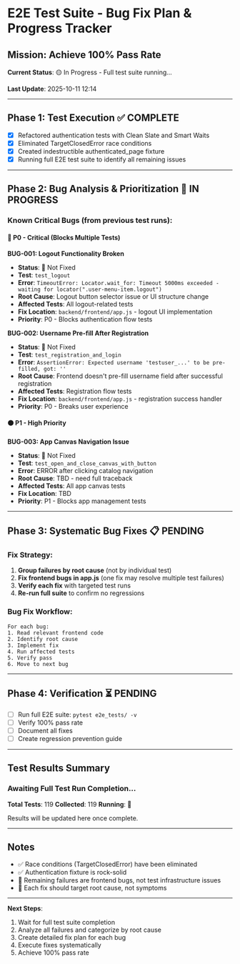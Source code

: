 # E2E Test Suite - Bug Fix Plan & Progress Tracker

## Mission: Achieve 100% Pass Rate

**Current Status**: 🟡 In Progress - Full test suite running...

**Last Update**: 2025-10-11 12:14

---

## Phase 1: Test Execution ✅ COMPLETE

- [x] Refactored authentication tests with Clean Slate and Smart Waits
- [x] Eliminated TargetClosedError race conditions
- [x] Created indestructible authenticated_page fixture
- [x] Running full E2E test suite to identify all remaining issues

---

## Phase 2: Bug Analysis & Prioritization 🔄 IN PROGRESS

### Known Critical Bugs (from previous test runs):

#### 🔴 P0 - Critical (Blocks Multiple Tests)

**BUG-001: Logout Functionality Broken**
- **Status**: 🔴 Not Fixed
- **Test**: `test_logout`
- **Error**: `TimeoutError: Locator.wait_for: Timeout 5000ms exceeded - waiting for locator(".user-menu-item.logout")`
- **Root Cause**: Logout button selector issue or UI structure change
- **Affected Tests**: All logout-related tests
- **Fix Location**: `backend/frontend/app.js` - logout UI implementation
- **Priority**: P0 - Blocks authentication flow tests

**BUG-002: Username Pre-fill After Registration**
- **Status**: 🔴 Not Fixed
- **Test**: `test_registration_and_login`
- **Error**: `AssertionError: Expected username 'testuser_...' to be pre-filled, got: ''`
- **Root Cause**: Frontend doesn't pre-fill username field after successful registration
- **Affected Tests**: Registration flow tests
- **Fix Location**: `backend/frontend/app.js` - registration success handler
- **Priority**: P0 - Breaks user experience

#### 🟠 P1 - High Priority

**BUG-003: App Canvas Navigation Issue**
- **Status**: 🔴 Not Fixed  
- **Test**: `test_open_and_close_canvas_with_button`
- **Error**: ERROR after clicking catalog navigation
- **Root Cause**: TBD - need full traceback
- **Affected Tests**: All app canvas tests
- **Fix Location**: TBD
- **Priority**: P1 - Blocks app management tests

---

## Phase 3: Systematic Bug Fixes 📋 PENDING

### Fix Strategy:

1. **Group failures by root cause** (not by individual test)
2. **Fix frontend bugs in app.js** (one fix may resolve multiple test failures)
3. **Verify each fix** with targeted test runs
4. **Re-run full suite** to confirm no regressions

### Bug Fix Workflow:

```
For each bug:
1. Read relevant frontend code
2. Identify root cause
3. Implement fix
4. Run affected tests
5. Verify pass
6. Move to next bug
```

---

## Phase 4: Verification ⏳ PENDING

- [ ] Run full E2E suite: `pytest e2e_tests/ -v`
- [ ] Verify 100% pass rate
- [ ] Document all fixes
- [ ] Create regression prevention guide

---

## Test Results Summary

### Awaiting Full Test Run Completion...

**Total Tests**: 119
**Collected**: 119
**Running**: 🔄

Results will be updated here once complete.

---

## Notes

- ✅ Race conditions (TargetClosedError) have been eliminated
- ✅ Authentication fixture is rock-solid
- 🔄 Remaining failures are frontend bugs, not test infrastructure issues
- 🎯 Each fix should target root cause, not symptoms

---

**Next Steps**:
1. Wait for full test suite completion
2. Analyze all failures and categorize by root cause
3. Create detailed fix plan for each bug
4. Execute fixes systematically
5. Achieve 100% pass rate

